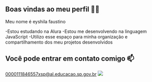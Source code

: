 ##  Boas vindas ao meu perfil 💙💙

Meu nome é eyshila faustino

-Estou estudando na Alura
-Estou me desenvolvendo na linguagem JavaScript
-Utilizo esse espaço para minha organização e compartilhamento dos meu projetos desenvolvidos

## Você pode entrar em contato comigo 📫

0000111846557xsp@al.educacao.sp.gov.br
![](https://media1.tenor.com/m/5FUOGqs6418AAAAC/aww.gif)
